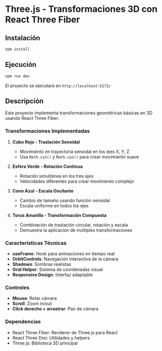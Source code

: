 # Three.js - Transformaciones 3D con React Three Fiber

## Instalación

```bash
npm install
```

## Ejecución

```bash
npm run dev
```

El proyecto se ejecutará en `http://localhost:5173/`

## Descripción

Este proyecto implementa transformaciones geométricas básicas en 3D usando React Three Fiber:

### Transformaciones Implementadas

1. **Cubo Rojo - Traslación Senoidal**
   - Movimiento en trayectoria senoidal en los ejes X, Y, Z
   - Usa `Math.sin()` y `Math.cos()` para crear movimiento suave

2. **Esfera Verde - Rotación Continua**
   - Rotación simultánea en los tres ejes
   - Velocidades diferentes para crear movimiento complejo

3. **Cono Azul - Escala Oscilante**
   - Cambio de tamaño usando función senoidal
   - Escala uniforme en todos los ejes

4. **Torus Amarillo - Transformación Compuesta**
   - Combinación de traslación circular, rotación y escala
   - Demuestra la aplicación de múltiples transformaciones

### Características Técnicas

- **useFrame**: Hook para animaciones en tiempo real
- **OrbitControls**: Navegación interactiva de la cámara
- **Shadows**: Sombras realistas
- **Grid Helper**: Sistema de coordenadas visual
- **Responsive Design**: Interfaz adaptable

### Controles

- **Mouse**: Rotar cámara
- **Scroll**: Zoom in/out
- **Click derecho + arrastrar**: Pan de cámara

### Dependencias

- React Three Fiber: Renderer de Three.js para React
- React Three Drei: Utilidades y helpers
- Three.js: Biblioteca 3D principal
